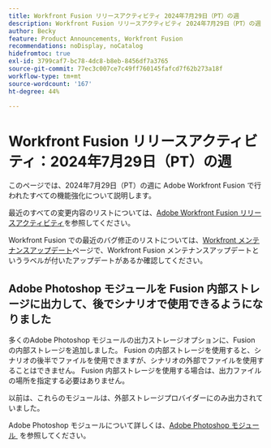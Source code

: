 ```yaml
---
title: Workfront Fusion リリースアクティビティ 2024年7月29日（PT）の週
description: Workfront Fusion リリースアクティビティ 2024年7月29日（PT）の週
author: Becky
feature: Product Announcements, Workfront Fusion
recommendations: noDisplay, noCatalog
hidefromtoc: true
exl-id: 3799caf7-bc78-4dc8-b8eb-8456df7a3765
source-git-commit: 77ec3c007ce7c49ff760145fafcd7f62b273a18f
workflow-type: tm+mt
source-wordcount: '167'
ht-degree: 44%

---
```


# Workfront Fusion リリースアクティビティ：2024年7月29日（PT）の週

このページでは、2024年7月29日（PT）の週に Adobe Workfront Fusion で行われたすべての機能強化について説明します。

最近のすべての変更内容のリストについては、[Adobe Workfront Fusion リリースアクティビティ](/help/workfront-fusion/fusion-product-releases/fusion-release-activity.md)を参照してください。

Workfront Fusion での最近のバグ修正のリストについては、[Workfront メンテナンスアップデート](https://experienceleague.adobe.com/docs/workfront-known-issues/releases/current-updates.html?lang=ja)ページで、Workfront Fusion メンテナンスアップデートというラベルが付いたアップデートがあるか確認してください。

## Adobe Photoshop モジュールを Fusion 内部ストレージに出力して、後でシナリオで使用できるようになりました

多くのAdobe Photoshop モジュールの出力ストレージオプションに、Fusion の内部ストレージを追加しました。 Fusion の内部ストレージを使用すると、シナリオの後半でファイルを使用できますが、シナリオの外部でファイルを使用することはできません。 Fusion 内部ストレージを使用する場合は、出力ファイルの場所を指定する必要はありません。

以前は、これらのモジュールは、外部ストレージプロバイダーにのみ出力されていました。

Adobe Photoshop モジュールについて詳しくは、[Adobe Photoshop モジュール &#x200B;](/help/workfront-fusion/references/apps-and-modules/adobe-connectors/adobe-photoshop-modules.md) を参照してください。
